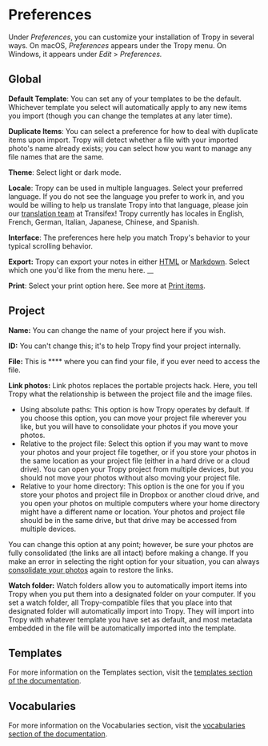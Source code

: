 # Preferences

Under _Preferences_, you can customize your installation of Tropy in several ways. On macOS, _Preferences_ appears under the Tropy menu. On Windows, it appears under _Edit_ > _Preferences._

## Global

**Default Template**: You can set any of your templates to be the default. Whichever template you select will automatically apply to any new items you import (though you can change the templates at any later time).

**Duplicate Items**: You can select a preference for how to deal with duplicate items upon import. Tropy will detect whether a file with your imported photo's name already exists; you can select how you want to manage any file names that are the same.

**Theme**: Select light or dark mode.

**Locale**: Tropy can be used in multiple languages. Select your preferred language. If you do not see the language you prefer to work in, and you would be willing to help us translate Tropy into that language, please join our [translation team](https://www.transifex.com/cds/tropy/) at Transifex! Tropy currently has locales in English, French, German, Italian, Japanese, Chinese, and Spanish.

**Interface**: The preferences here help you match Tropy's behavior to your typical scrolling behavior.

**Export:** Tropy can export your notes in either [HTML](https://www.w3schools.com/html/default.asp) or [Markdown](https://daringfireball.net/projects/markdown/). Select which one you'd like from the menu here. __&#x20;

**Print**: Select your print option here. See more at [Print items](print-items.md).

## Project

**Name:** You can change the name of your project here if you wish.

**ID:** You can't change this; it's to help Tropy find your project internally.

**File:** This is **** where you can find your file, if you ever need to access the file.

**Link photos:** Link photos replaces the portable projects hack. Here, you tell Tropy what the relationship is between the project file and the image files.

* Using absolute paths: This option is how Tropy operates by default. If you choose this option, you can move your project file wherever you like, but you will have to consolidate your photos if you move your photos.
* Relative to the project file: Select this option if you may want to move your photos and your project file together, or if you store your photos in the same location as your project file (either in a hard drive or a cloud drive). You can open your Tropy project from multiple devices, but you should not move your photos without also moving your project file.&#x20;
* Relative to your home directory: This option is the one for you if you store your photos and project file in Dropbox or another cloud drive, and you open your photos on multiple computers where your home directory might have a different name or location. Your photos and project file should be in the same drive, but that drive may be accessed from multiple devices.

You can change this option at any point; however, be sure your photos are fully consolidated (the links are all intact) before making a change. If you make an error in selecting the right option for your situation, you can always [consolidate your photos](../troubleshooting/moving-photos.md#re-associating-photos) again to restore the links.

**Watch folder:** Watch folders allow you to automatically import items into Tropy when you put them into a designated folder on your computer. If you set a watch folder, all Tropy-compatible files that you place into that designated folder will automatically import into Tropy. They will import into Tropy with whatever template you have set as default, and most metadata embedded in the file will be automatically imported into the template.

## Templates

For more information on the Templates section, visit the [templates section of the documentation](../in-the-template-editor/using-templates.md).

## Vocabularies

For more information on the Vocabularies section, visit the [vocabularies section of the documentation](../in-the-template-editor/vocabularies.md).
